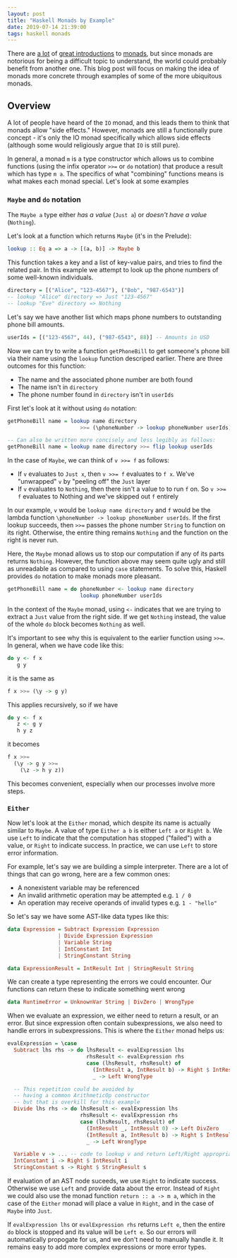 ```yaml
---
layout: post
title: "Haskell Monads by Example"
date: 2019-07-14 21:39:00
tags: haskell monads
---
```


There are [a lot](http://adit.io/posts/2013-04-17-functors,_applicatives,_and_monads_in_pictures.html) 
of [great introductions](http://learnyouahaskell.com/a-fistful-of-monads)
to [monads](https://wiki.haskell.org/Monad_tutorials_timeline#), but since monads are 
notorious for being a difficult topic to understand, the world could probably benefit from
another one. This blog post will focus on making the idea of monads more concrete through
examples of some of the more ubiquitous monads. 

## Overview 

A lot of people have heard of the `IO` monad, and this leads them to think that
monads allow "side effects." However, monads are still a functionally pure concept - it's
only the IO monad specifically which allows side effects 
(although some would religiously argue that `IO` is still pure).

In general, a monad `m` is a type constructor which allows us to combine functions (using the
infix operator `>>=` or `do` notation)
that produce a result which has type `m a`. The specifics of what "combining" functions
means is what makes each monad special. Let's look at some examples 

### `Maybe` and `do` notation 

The `Maybe a` type either _has a value_ (`Just a`) or _doesn't have a value_ (`Nothing`).

Let's look at a function which returns `Maybe` (it's in the Prelude):

```haskell
lookup :: Eq a => a -> [(a, b)] -> Maybe b
```

This function takes a key and a list of key-value pairs, and tries to find the related pair.
In this example we attempt to look up the phone numbers of some well-known individuals. 

```haskell
directory = [("Alice", "123-4567"), ("Bob", "987-6543")]
-- lookup "Alice" directory => Just "123-4567"
-- lookup "Eve" directory => Nothing
```

Let's say we have another list which maps phone numbers to outstanding phone bill amounts.

```haskell
userIds = [("123-4567", 44), ("987-6543", 88)] -- Amounts in USD
```

Now we can try to write a function `getPhoneBill` to get someone's phone bill via their name using
the `lookup` function descriped earlier.
There are three outcomes for this function:

 - The name and the associated phone number are both found
 - The name isn't in `directory`
 - The phone number found in `directory` isn't in `userIds`

First let's look at it without using `do` notation:

```haskell
getPhoneBill name = lookup name directory 
                       >>= (\phoneNumber -> lookup phoneNumber userIds)

-- Can also be written more concisely and less legibly as follows:
getPhoneBill name = lookup name directory >>= flip lookup userIds
```

In the case of `Maybe`, we can think of `v >>= f` as follows:
 - If `v` evaluates to `Just x`, then `v >>= f` evaluates to `f x`.
   We've "unwrapped" `v` by "peeling off" the `Just` layer
 - If `v` evaluates to `Nothing`, then there isn't a value to to run `f` on.
   So `v >>= f` evaluates to Nothing and we've skipped out `f` entirely

In our example, `v` would be `lookup name directory` and `f` would be the
lambda function `\phoneNumber -> lookup phoneNumber userIds`.
If the first lookup succeeds, then `>>=` passes the phone number `String` to function on its right.
Otherwise, the entire thing remains `Nothing` and the function on the right is never run.

Here, the `Maybe` monad allows us to stop our computation if any of its parts returns `Nothing`.
However, the function above may seem quite ugly and still as unreadable as compared to 
using `case` statements. To solve this, Haskell provides `do` notation to make monads more pleasant.

```haskell
getPhoneBill name = do phoneNumber <- lookup name directory
                       lookup phoneNumber userIds
```

In the context of the `Maybe` monad, using `<-` indicates that we are trying to extract
a `Just` value from the right side. If we get `Nothing` instead, the value of the whole
`do` block becomes `Nothing` as well.

It's important to see why this is equivalent to the earlier function using `>>=`. In general,
when we have code like this:

```haskell
do y <- f x
   g y
```

it is the same as 

```haskell
f x >>= (\y -> g y)
```

This applies recursively, so if we have

```haskell
do y <- f x
   z <- g y 
   h y z 
```

it becomes

```haskell
f x >>= 
  (\y -> g y >>= 
    (\z -> h y z))
```

This becomes convenient, especially when our processes involve more steps.

### `Either`

Now let's look at the `Either` monad, which despite its name is actually
similar to `Maybe`. A value of type `Either a b` is either `Left a` or `Right b`.
We use `Left` to indicate that the computation has stopped ("failed") with a value, or
`Right` to indicate success. In practice, we can use `Left` to store error information.

For example, let's say we are building a simple interpreter. There are a lot of things
that can go wrong, here are a few common ones:
 - A nonexistent variable may be referenced 
 - An invalid arithmetic operation may be attempted e.g. `1 / 0`
 - An operation may receive operands of invalid types e.g. `1 - "hello"`

 So let's say we have some AST-like data types like this:
 ```haskell
 data Expression = Subtract Expression Expression 
                 | Divide Expression Expression
                 | Variable String 
                 | IntConstant Int
                 | StringConstant String 

data ExpressionResult = IntResult Int | StringResult String
```

We can create a type representing the errors we could encounter.
Our functions can return these to indicate something went wrong
```haskell
data RuntimeError = UnknownVar String | DivZero | WrongType
```

When we evaluate an expression, we either need to return a result, or an error.
But since expression often contain subexpressions, we also need to handle errors
in subexpressions. This is where the `Either` monad helps us:

```haskell
evalExpression = \case 
  Subtract lhs rhs -> do lhsResult <- evalExpression lhs
                         rhsResult <- evalExpression rhs 
                         case (lhsResult, rhsResult) of 
                           (IntResult a, IntResult b) -> Right $ IntResult (a - b)
                           _ -> Left WrongType

  -- This repetition could be avoided by 
  -- having a common ArithmeticOp constructor
  -- but that is overkill for this example
  Divide lhs rhs -> do lhsResult <- evalExpression lhs 
                       rhsResult <- evalExpression rhs 
                       case (lhsResult, rhsResult) of 
                         (IntResult _, IntResult 0) -> Left DivZero
                         (IntResult a, IntResult b) -> Right $ IntResult (a `div` b)
                         _ -> Left WrongType 

  Variable v -> ... -- code to lookup v and return Left/Right appropriately, 
  IntConstant i -> Right $ IntResult i 
  StringConstant s -> Right $ StringResult s 
```

If evaluation of an AST node suceeds, we use `Right` to indicate success.
Otherwise we use `Left` and provide data about the error. Instead of `Right` we could also use
the monad function `return :: a -> m a`, which in the case of the `Either` monad will place a value
in `Right`, and in the case of `Maybe` into `Just`.

If `evalExpression lhs` or `evalExpression rhs` returns `Left e`, then the entire `do` block is stopped
and its value will be `Left e`. So our errors will automatically propogate for us, and we don't need to 
manually handle it. It remains easy to add more complex expressions or more error types.
